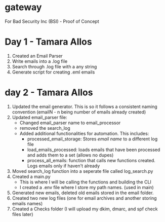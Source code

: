 # gateway
For Bad Security Inc (BSI) - Proof of Concept

# Day 1 - Tamara Allos
1. Created an Email Parser
2. Write emails into a .log file
3. Search through .log file with a any string
4. Generate script for creating .eml emails

# day 2 - Tamara Allos
1. Updated the email generator. This is so it follows a consistent naming convention (emailN - n being number of emails already created)
2. Updated email_parser file:
   - Changed email_parser name to email_processor
   - removed the search_log
   - Added additional functionalities for automation. This includes:
        -  processed_email_storage: Stores *email name* to a different log file
        - load_emails_processed: loads emails that have been processed and adds them to a set (allows   no dupes)
        - process_all_emails: function that calls new functions created. Logs emails only if haven't already
3. Moved search_log function into a seperate file called log_search.py
4. Created a main.py
    - This is where I will be calling the functions and building the CLI
    - I created a .env file where I store my path names. (used in main)
5. Generated new emails, deleted old emails stored in the email folder.
6. Created two new log files (one for email archives and another storing emails names)
7. Created a Checks folder (I will upload my dkim, dmarc, and spf check files later)